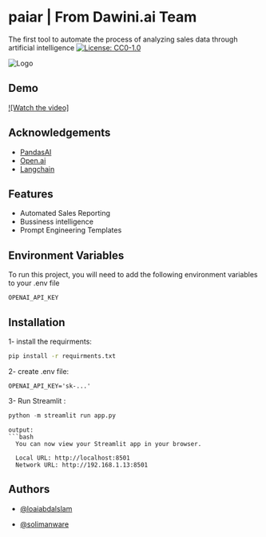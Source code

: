 
# paiar | From Dawini.ai Team

The first tool to automate the process of analyzing sales data through artificial intelligence
[![License: CC0-1.0](https://img.shields.io/badge/License-CC0_1.0-lightgrey.svg)](http://creativecommons.org/publicdomain/zero/1.0/)


![Logo](https://github.com/DawiniAI/paiar/media/logo.png)


## Demo

[![Watch the video]](https://github.com/DawiniAI/paiar/media/demo.webm)



## Acknowledgements
 - [PandasAI](https://github.com/gventuri/pandas-ai)
 - [Open.ai](https://openai.com/)
 - [Langchain](https://python.langchain.com/docs/get_started/introduction)


## Features

- Automated Sales Reporting
- Bussiness intelligence
- Prompt Engineering Templates


## Environment Variables

To run this project, you will need to add the following environment variables to your .env file

`OPENAI_API_KEY`

## Installation
1- install the requirments:
```bash
pip install -r requirments.txt
```

2- create .env file:

```env
OPENAI_API_KEY='sk-...'
```
3- Run Streamlit :
```python 
python -m streamlit run app.py

```
```
output:
```bash
  You can now view your Streamlit app in your browser.

  Local URL: http://localhost:8501
  Network URL: http://192.168.1.13:8501
```


## Authors

- [@loaiabdalslam](https://www.github.com/loaiabdalslam)

- [@solimanware](https://github.com/solimanware)
